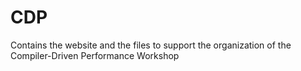 # CDP
Contains the website and the files to support the organization of the Compiler-Driven Performance Workshop
